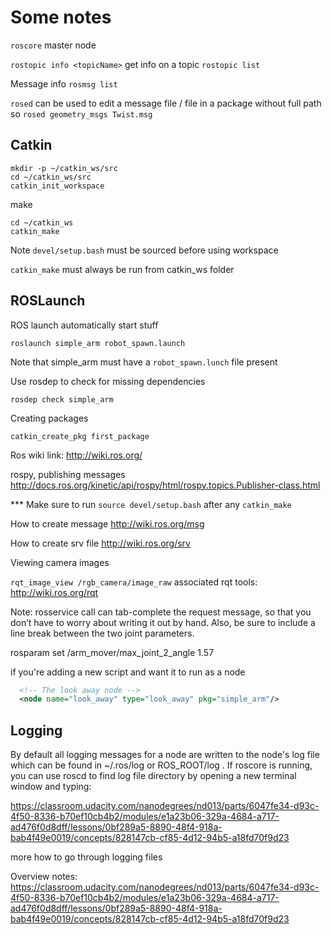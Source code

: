 # Some notes

`roscore` master node

`rostopic info <topicName>` get info on a topic
`rostopic list`

Message info
`rosmsg list`

`rosed` can be used to edit a message file / file in a package without full path
so `rosed geometry_msgs Twist.msg`

## Catkin
```
mkdir -p ~/catkin_ws/src
cd ~/catkin_ws/src
catkin_init_workspace
```

make
```
cd ~/catkin_ws
catkin_make
```

Note `devel/setup.bash` must be sourced before using workspace

`catkin_make` must always be run from catkin_ws folder

## ROSLaunch
ROS launch automatically start stuff

`roslaunch simple_arm robot_spawn.launch`

Note that simple_arm must have a `robot_spawn.lunch` file present

Use rosdep to check for missing dependencies

`rosdep check simple_arm`

Creating packages

`catkin_create_pkg first_package`

Ros wiki link: http://wiki.ros.org/

rospy, publishing messages
http://docs.ros.org/kinetic/api/rospy/html/rospy.topics.Publisher-class.html

*** Make sure to run `source devel/setup.bash` after any `catkin_make`

How to create message
http://wiki.ros.org/msg

How to create srv file
http://wiki.ros.org/srv



Viewing camera images

`rqt_image_view /rgb_camera/image_raw`
associated rqt tools: http://wiki.ros.org/rqt

Note: rosservice call can tab-complete the request message, so that you don’t have to worry about writing it out by hand. Also, be sure to include a line break between the two joint parameters.

rosparam set /arm_mover/max_joint_2_angle 1.57

if you're adding a new script and want it to run as a node
```xml
  <!-- The look away node -->
  <node name="look_away" type="look_away" pkg="simple_arm"/>
``` 

## Logging
By default all logging messages for a node are written to the node's log file which can be found in ~/.ros/log or ROS_ROOT/log . If roscore is running, you can use roscd to find log file directory by opening a new terminal window and typing:

https://classroom.udacity.com/nanodegrees/nd013/parts/6047fe34-d93c-4f50-8336-b70ef10cb4b2/modules/e1a23b06-329a-4684-a717-ad476f0d8dff/lessons/0bf289a5-8890-48f4-918a-bab4f49e0019/concepts/828147cb-cf85-4d12-94b5-a18fd70f9d23

more how to go through logging files

Overview notes:
https://classroom.udacity.com/nanodegrees/nd013/parts/6047fe34-d93c-4f50-8336-b70ef10cb4b2/modules/e1a23b06-329a-4684-a717-ad476f0d8dff/lessons/0bf289a5-8890-48f4-918a-bab4f49e0019/concepts/828147cb-cf85-4d12-94b5-a18fd70f9d23

